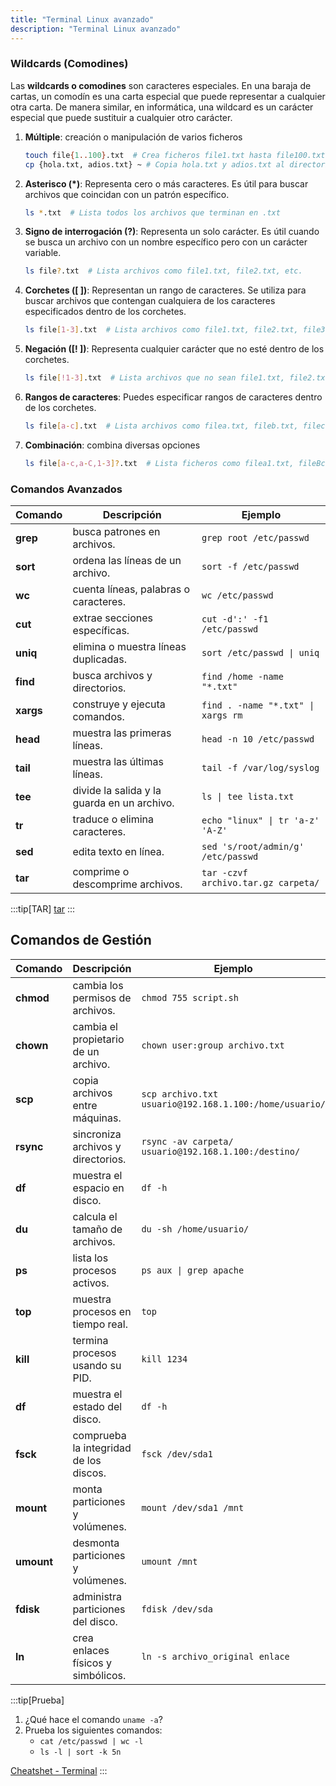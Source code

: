 ```yaml
---
title: "Terminal Linux avanzado"
description: "Terminal Linux avanzado"
---
```


### Wildcards (Comodines)

Las **wildcards o comodines** son caracteres especiales.
En una baraja de cartas, un comodín es una carta especial que puede representar a cualquier otra carta.
De manera similar, en informática, una wildcard es un carácter especial que puede sustituir a cualquier otro carácter.

1. **Múltiple**: creación o manipulación de varios ficheros
   ```bash
   touch file{1..100}.txt  # Crea ficheros file1.txt hasta file100.txt
   cp {hola.txt, adios.txt} ~ # Copia hola.txt y adios.txt al directorio del usuario
   ```

2. **Asterisco (*)**: Representa cero o más caracteres. Es útil para buscar archivos que coincidan con un patrón específico.
   ```bash
   ls *.txt  # Lista todos los archivos que terminan en .txt
   ```

3. **Signo de interrogación (?)**: Representa un solo carácter. Es útil cuando se busca un archivo con un nombre específico pero con un carácter variable.
   ```bash
   ls file?.txt  # Lista archivos como file1.txt, file2.txt, etc.
   ```

4. **Corchetes ([ ])**: Representan un rango de caracteres. Se utiliza para buscar archivos que contengan cualquiera de los caracteres especificados dentro de los corchetes.
   ```bash
   ls file[1-3].txt  # Lista archivos como file1.txt, file2.txt, file3.txt
   ```

5. **Negación ([! ])**: Representa cualquier carácter que no esté dentro de los corchetes.
   ```bash
   ls file[!1-3].txt  # Lista archivos que no sean file1.txt, file2.txt, file3.txt
   ```

6. **Rangos de caracteres**: Puedes especificar rangos de caracteres dentro de los corchetes.
   ```bash
   ls file[a-c].txt  # Lista archivos como filea.txt, fileb.txt, filec.txt
   ```
7. **Combinación**: combina diversas opciones
   ```bash
   ls file[a-c,a-C,1-3]?.txt  # Lista ficheros como filea1.txt, fileBc.txt, filecc.txt
   ```

### **Comandos Avanzados**

| **Comando** | **Descripción**                         | **Ejemplo**               |
|-------------|-----------------------------------------|---------------------------|
| **grep**    | busca patrones en archivos.            | `grep root /etc/passwd`   |
| **sort**    | ordena las líneas de un archivo.       | `sort -f /etc/passwd`     |
| **wc**      | cuenta líneas, palabras o caracteres.  | `wc /etc/passwd`          |
| **cut**     | extrae secciones específicas.          | `cut -d':' -f1 /etc/passwd`|
| **uniq**    | elimina o muestra líneas duplicadas.   | `sort /etc/passwd \| uniq` |
| **find**    | busca archivos y directorios.          | `find /home -name "*.txt"`|
| **xargs**   | construye y ejecuta comandos.          | `find . -name "*.txt" \| xargs rm` |
| **head**    | muestra las primeras líneas.           | `head -n 10 /etc/passwd`  |
| **tail**    | muestra las últimas líneas.            | `tail -f /var/log/syslog` |
| **tee**     | divide la salida y la guarda en un archivo. | `ls \| tee lista.txt`   |
| **tr**      | traduce o elimina caracteres.          | `echo "linux" \| tr 'a-z' 'A-Z'` |
| **sed**     | edita texto en línea.                  | `sed 's/root/admin/g' /etc/passwd` |
| **tar**     | comprime o descomprime archivos.       | `tar -czvf archivo.tar.gz carpeta/` |

:::tip[TAR]
[tar](https://www.hostinger.es/tutoriales/como-usar-comando-tar-linux)
:::

## **Comandos de Gestión**

| **Comando** | **Descripción**                         | **Ejemplo**               |
|-------------|-----------------------------------------|---------------------------|
| **chmod**   | cambia los permisos de archivos.       | `chmod 755 script.sh`     |
| **chown**   | cambia el propietario de un archivo.   | `chown user:group archivo.txt` |
| **scp**     | copia archivos entre máquinas.         | `scp archivo.txt usuario@192.168.1.100:/home/usuario/` |
| **rsync**   | sincroniza archivos y directorios.     | `rsync -av carpeta/ usuario@192.168.1.100:/destino/` |
| **df**      | muestra el espacio en disco.           | `df -h`                   |
| **du**      | calcula el tamaño de archivos.         | `du -sh /home/usuario/`   |
| **ps**      | lista los procesos activos.            | `ps aux \| grep apache`    |
| **top**     | muestra procesos en tiempo real.       | `top`                     |
| **kill**    | termina procesos usando su PID.        | `kill 1234`               |
| **df**       | muestra el estado del disco.                       | `df -h`                         |
| **fsck**     | comprueba la integridad de los discos.             | `fsck /dev/sda1`                |
| **mount**    | monta particiones y volúmenes.                     | `mount /dev/sda1 /mnt`          |
| **umount**   | desmonta particiones y volúmenes.                  | `umount /mnt`                   |
| **fdisk**    | administra particiones del disco.                  | `fdisk /dev/sda`                |
| **ln**       | crea enlaces físicos y simbólicos.                 | `ln -s archivo_original enlace` |

:::tip[Prueba]
1. ¿Qué hace el comando `uname -a`?
2. Prueba los siguientes comandos:
   - `cat /etc/passwd | wc -l`
   - `ls -l | sort -k 5n`
  

  [Cheatshet - Terminal](https://terminaldelinux.com/terminal/cheatsheets/#chuleta-de-la-terminal-en-formato-pdf-gratis)
:::